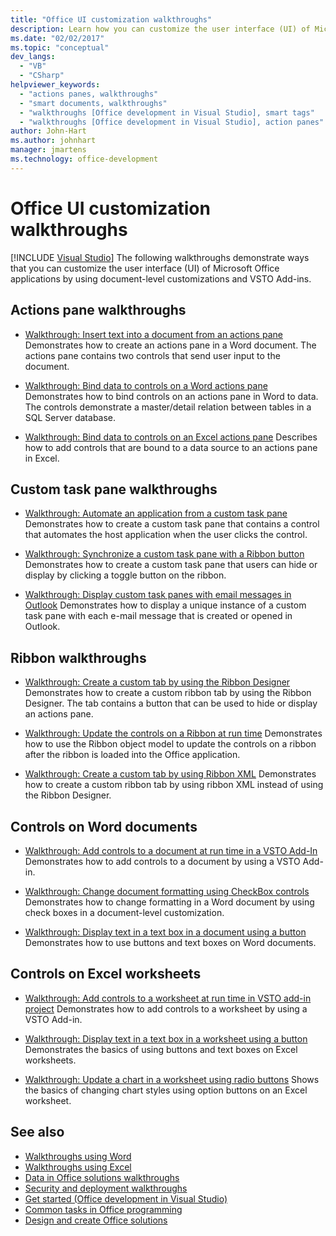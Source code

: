 ```yaml
---
title: "Office UI customization walkthroughs"
description: Learn how you can customize the user interface (UI) of Microsoft Office applications by using document-level customizations and VSTO Add-ins.
ms.date: "02/02/2017"
ms.topic: "conceptual"
dev_langs:
  - "VB"
  - "CSharp"
helpviewer_keywords:
  - "actions panes, walkthroughs"
  - "smart documents, walkthroughs"
  - "walkthroughs [Office development in Visual Studio], smart tags"
  - "walkthroughs [Office development in Visual Studio], action panes"
author: John-Hart
ms.author: johnhart
manager: jmartens
ms.technology: office-development
---
```

# Office UI customization walkthroughs

 [!INCLUDE [Visual Studio](~/includes/applies-to-version/vs-windows-only.md)]
  The following walkthroughs demonstrate ways that you can customize the user interface (UI) of Microsoft Office applications by using document-level customizations and VSTO Add-ins.

## Actions pane walkthroughs
- [Walkthrough: Insert text into a document from an actions pane](../vsto/walkthrough-inserting-text-into-a-document-from-an-actions-pane.md)
 Demonstrates how to create an actions pane in a Word document. The actions pane contains two controls that send user input to the document.

- [Walkthrough: Bind data to controls on a Word actions pane](../vsto/walkthrough-binding-data-to-controls-on-a-word-actions-pane.md)
 Demonstrates how to bind controls on an actions pane in Word to data. The controls demonstrate a master/detail relation between tables in a SQL Server database.

- [Walkthrough: Bind data to controls on an Excel actions pane](../vsto/walkthrough-binding-data-to-controls-on-an-excel-actions-pane.md)
 Describes how to add controls that are bound to a data source to an actions pane in Excel.

## Custom task pane walkthroughs
- [Walkthrough: Automate an application from a custom task pane](../vsto/walkthrough-automating-an-application-from-a-custom-task-pane.md)
 Demonstrates how to create a custom task pane that contains a control that automates the host application when the user clicks the control.

- [Walkthrough: Synchronize a custom task pane with a Ribbon button](../vsto/walkthrough-synchronizing-a-custom-task-pane-with-a-ribbon-button.md)
 Demonstrates how to create a custom task pane that users can hide or display by clicking a toggle button on the ribbon.

- [Walkthrough: Display custom task panes with email messages in Outlook](../vsto/walkthrough-displaying-custom-task-panes-with-e-mail-messages-in-outlook.md)
 Demonstrates how to display a unique instance of a custom task pane with each e-mail message that is created or opened in Outlook.

## Ribbon walkthroughs
- [Walkthrough: Create a custom tab by using the Ribbon Designer](../vsto/walkthrough-creating-a-custom-tab-by-using-the-ribbon-designer.md)
 Demonstrates how to create a custom ribbon tab by using the Ribbon Designer. The tab contains a button that can be used to hide or display an actions pane.

- [Walkthrough: Update the controls on a Ribbon at run time](../vsto/walkthrough-updating-the-controls-on-a-ribbon-at-run-time.md)
 Demonstrates how to use the Ribbon object model to update the controls on a ribbon after the ribbon is loaded into the Office application.

- [Walkthrough: Create a custom tab by using Ribbon XML](../vsto/walkthrough-creating-a-custom-tab-by-using-ribbon-xml.md)
 Demonstrates how to create a custom ribbon tab by using ribbon XML instead of using the Ribbon Designer.

## Controls on Word documents
- [Walkthrough: Add controls to a document at run time in a VSTO Add-In](../vsto/walkthrough-adding-controls-to-a-document-at-run-time-in-a-vsto-add-in.md)
 Demonstrates how to add controls to a document by using a VSTO Add-in.

- [Walkthrough: Change document formatting using CheckBox controls](../vsto/walkthrough-changing-document-formatting-using-checkbox-controls.md)
 Demonstrates how to change formatting in a Word document by using check boxes in a document-level customization.

- [Walkthrough: Display text in a text box in a document using a button](../vsto/walkthrough-displaying-text-in-a-text-box-in-a-document-using-a-button.md)
 Demonstrates how to use buttons and text boxes on Word documents.

## Controls on Excel worksheets
- [Walkthrough: Add controls to a worksheet at run time in VSTO add-in project](../vsto/walkthrough-adding-controls-to-a-worksheet-at-run-time-in-vsto-add-in-project.md)
 Demonstrates how to add controls to a worksheet by using a VSTO Add-in.

- [Walkthrough: Display text in a text box in a worksheet using a button](../vsto/walkthrough-displaying-text-in-a-text-box-in-a-worksheet-using-a-button.md)
 Demonstrates the basics of using buttons and text boxes on Excel worksheets.

- [Walkthrough: Update a chart in a worksheet using radio buttons](../vsto/walkthrough-updating-a-chart-in-a-worksheet-using-radio-buttons.md)
 Shows the basics of changing chart styles using option buttons on an Excel worksheet.

## See also
- [Walkthroughs using Word](../vsto/walkthroughs-using-word.md)
- [Walkthroughs using Excel](../vsto/walkthroughs-using-excel.md)
- [Data in Office solutions walkthroughs](../vsto/data-in-office-solutions-walkthroughs.md)
- [Security and deployment walkthroughs](../vsto/security-and-deployment-walkthroughs.md)
- [Get started &#40;Office development in Visual Studio&#41;](../vsto/getting-started-office-development-in-visual-studio.md)
- [Common tasks in Office programming](../vsto/common-tasks-in-office-programming.md)
- [Design and create Office solutions](../vsto/designing-and-creating-office-solutions.md)
